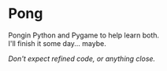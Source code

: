 # Pong 
Pongin Python and Pygame to help learn both.   
I'll finish it some day... maybe.  

*Don't expect refined code, or anything close.*  
